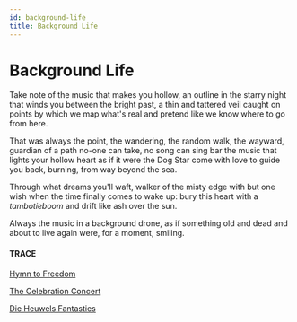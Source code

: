 ```yaml
---
id: background-life
title: Background Life  
---
```


# Background Life

Take note 
of the music that makes
you hollow, an outline 
in the starry night
that winds you between 
the bright past,
a thin and tattered veil
caught on points by which we map
what's real and pretend
like we know where to go from 
here.

That was always the point, 
the wandering, the random walk, 
the wayward,
guardian of a path no-one can take,
no song can sing 
bar the music that lights 
your hollow heart
as if it were the Dog Star 
come with love
to guide you back, burning,
from way beyond the sea.

Through what dreams you'll waft,
walker of the misty edge 
with but one wish
when the time finally comes 
to wake up:
bury this heart with a _tambotieboom_
and drift like ash over the sun.

Always the music 
in a background drone,
as if something old and dead 
and about to live again
were, for a moment,
smiling.


#### TRACE

[Hymn to Freedom](https://www.youtube.com/watch?v=tCrrZ1NnCuM "Oscar Peterson")

[The Celebration Concert](https://www.youtube.com/watch?v=IInG5nY_wrU "Bernstein in Berlin with Beethoven")

[Die Heuwels Fantasties](https://www.youtube.com/watch?v=0uo2lE-yGYc "Klein Tambotieboom")
